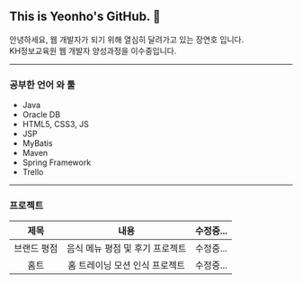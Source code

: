 ## This is Yeonho's GitHub. 👋

안녕하세요, 웹 개발자가 되기 위해 열심히 달려가고 있는 장연호 입니다.<br>
KH정보교육원 웹 개발자 양성과정을 이수중입니다.

---

### 공부한 언어 와 툴
  - Java
  - Oracle DB
  - HTML5, CSS3, JS
  - JSP
  - MyBatis
  - Maven
  - Spring Framework
  - Trello
  
---

### 프로젝트
|제목|내용|수정중...|
|:-------:|:------:|-------|
|브랜드 평점|음식 메뉴 평점 및 후기 프로젝트|수정중...|
|홈트|홈 트레이닝 모션 인식 프로젝트|수정중...|
















<!--
**Yeon-Ho/Yeon-Ho** is a ✨ _special_ ✨ repository because its `README.md` (this file) appears on your GitHub profile.

Here are some ideas to get you started:

- 🔭 I’m currently working on ...
- 🌱 I’m currently learning ...
- 👯 I’m looking to collaborate on ...
- 🤔 I’m looking for help with ...
- 💬 Ask me about ...
- 📫 How to reach me: ...
- 😄 Pronouns: ...
- ⚡ Fun fact: ...
-->
